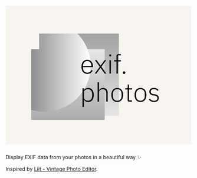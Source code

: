 # ![](./static/ogp.png)

Display EXIF data from your photos in a beautiful way ✨

Inspired by [Liit - Vintage Photo Editor](https://apps.apple.com/app/id1547215938).
